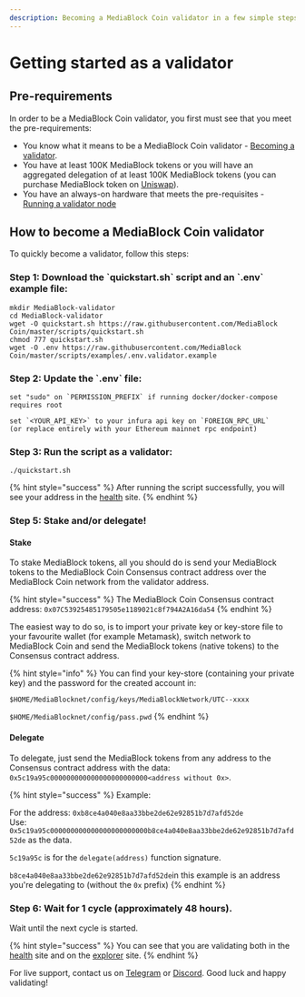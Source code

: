 ```yaml
---
description: Becoming a MediaBlock Coin validator in a few simple steps
---
```


# Getting started as a validator

## Pre-requirements

In order to be a MediaBlock Coin validator, you first must see that you meet the pre-requirements:

* You know what it means to be a MediaBlock Coin validator - [Becoming a validator](how-to-become-a-validator.md#what-it-means-to-be-a-validator).
* You have at least 100K MediaBlock tokens or you will have an aggregated delegation of at least 100K MediaBlock tokens \(you can purchase MediaBlock token on [Uniswap](https://uniswap.exchange/swap/0x970b9bb2c0444f5e81e9d0efb84c8ccdcdcaf84d)\).
* You have an always-on hardware that meets the pre-requisites - [Running a validator node](run-your-own-validator.md#pre-requisites)

## How to become a MediaBlock Coin validator

To quickly become a validator, follow this steps:

### Step 1: Download the \`quickstart.sh\` script and an \`.env\` example file:

```text
mkdir MediaBlock-validator
cd MediaBlock-validator
wget -O quickstart.sh https://raw.githubusercontent.com/MediaBlock Coin/master/scripts/quickstart.sh
chmod 777 quickstart.sh
wget -O .env https://raw.githubusercontent.com/MediaBlock Coin/master/scripts/examples/.env.validator.example
```

### Step 2: Update the \`.env\` file:

```text
set "sudo" on `PERMISSION_PREFIX` if running docker/docker-compose requires root

set `<YOUR_API_KEY>` to your infura api key on `FOREIGN_RPC_URL`
(or replace entirely with your Ethereum mainnet rpc endpoint)
```

### Step 3: Run the script as a validator:

```text
./quickstart.sh
```

{% hint style="success" %}
After running the script successfully, you will see your address in the [health](https://status.MediaBlockscan.io/) site.
{% endhint %}

### Step 5: Stake and/or delegate!

#### Stake

To stake MediaBlock tokens, all you should do is send your MediaBlock tokens to the MediaBlock Coin Consensus contract address over the MediaBlock Coin network from the validator address.

{% hint style="success" %}
The MediaBlock Coin Consensus contract address: `0x07C53925485179505e1189021c8f794A2A16da54`
{% endhint %}

The easiest way to do so, is to import your private key or key-store file to your favourite wallet \(for example Metamask\), switch network to MediaBlock Coin and send the MediaBlock tokens \(native tokens\) to the Consensus contract address.

{% hint style="info" %}
You can find your key-store \(containing your private key\) and the password for the created account in:

`$HOME/MediaBlocknet/config/keys/MediaBlockNetwork/UTC--xxxx`

`$HOME/MediaBlocknet/config/pass.pwd`
{% endhint %}

#### Delegate

To delegate, just send the MediaBlock tokens from any address to the Consensus contract address with the data: `0x5c19a95c000000000000000000000000<address without 0x>`.

{% hint style="success" %}
Example:

For the address: `0xb8ce4a040e8aa33bbe2de62e92851b7d7afd52de`  
Use: `0x5c19a95c000000000000000000000000b8ce4a040e8aa33bbe2de62e92851b7d7afd52de` as the data.

`5c19a95c` is for the `delegate(address)` function signature.

`b8ce4a040e8aa33bbe2de62e92851b7d7afd52de`in this example is an address you're delegating to \(without the `0x` prefix\)
{% endhint %}

### Step 6: Wait for 1 cycle \(approximately 48 hours\).

Wait until the next cycle is started.

{% hint style="success" %}
You can see that you are validating both in the [health](https://status.MediaBlockscan.io/) site and on the [explorer](https://MediaBlockscan.io) site.
{% endhint %}

For live support, contact us on [Telegram](https://t.me/) or [Discord](https://discord.gg/). Good luck and happy validating!

